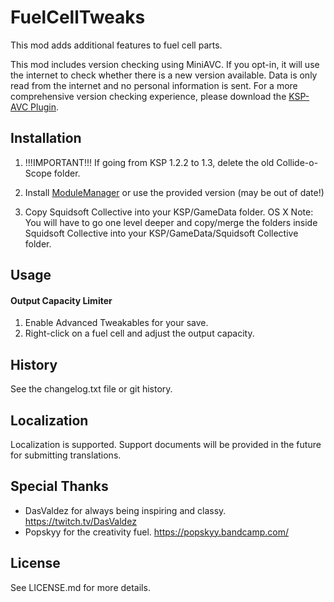 # FuelCellTweaks

This mod adds additional features to fuel cell parts.

This mod includes version checking using MiniAVC. If you opt-in, it will use the internet to check whether there is a new version available. Data is only read from the internet and no personal information is sent. For a more comprehensive version checking experience, please download the [KSP-AVC Plugin](http://forum.kerbalspaceprogram.com/index.php?/topic/72169-12-ksp-avc-add-on-version-checker-plugin-1162-miniavc-ksp-avc-online-2016-10-13/).

## Installation

1. !!!IMPORTANT!!! If going from KSP 1.2.2 to 1.3, delete the old Collide-o-Scope folder.

2. Install [ModuleManager](http://forum.kerbalspaceprogram.com/index.php?/topic/50533-121-module-manager-275-november-29th-2016-better-late-than-never/) or use the provided version (may be out of date!)

2. Copy Squidsoft Collective into your KSP/GameData folder. OS X Note: You will have to go one level deeper and copy/merge the folders inside Squidsoft Collective into your KSP/GameData/Squidsoft Collective folder.

## Usage

#### Output Capacity Limiter
1. Enable Advanced Tweakables for your save.
2. Right-click on a fuel cell and adjust the output capacity.

## History

See the changelog.txt file or git history.

## Localization

Localization is supported. Support documents will be provided in the future for submitting translations.

## Special Thanks

- DasValdez for always being inspiring and classy. https://twitch.tv/DasValdez
- Popskyy for the creativity fuel. https://popskyy.bandcamp.com/

## License

See LICENSE.md for more details.
